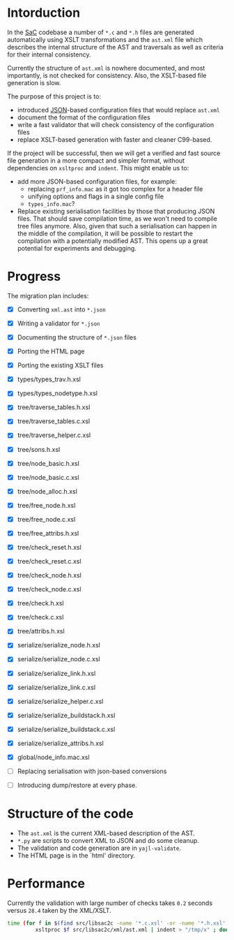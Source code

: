 Intorduction
============

In the [SaC](http://www.sac-home.org/) codebase a number of `*.c` and `*.h` files are
generated automatically using XSLT transformations and the `ast.xml` file which
describes the internal structure of the AST and traversals as well as criteria
for their internal consistency.  

Currently the structure of `ast.xml` is nowhere documented, and most importantly, is not
checked for consistency.  Also, the XSLT-based file generation is slow.

The purpose of this project is to:
  * introduced [JSON](http://json.org/)-based configuration files that would replace `ast.xml`
  * document the format of the configuration files
  * write a fast validator that will check consistency of the configuration files
  * replace XSLT-based generation with faster and cleaner C99-based.
  

If the project will be successful, then we will get a verified and fast source file generation
in a more compact and simpler format, without dependencies on `xsltproc` and `indent`.
This might enable us to:
  * add more JSON-based configuration files, for example:
    * replacing `prf_info.mac` as it got too complex for a header file
    * unifying options and flags in a single config file
    * `types_info.mac`?
  * Replace existing serialisation facilities by those that producing JSON files.  That 
    should save compilation time, as we won't need to compile tree files anymore.  Also,
    given that such a serialisation can happen in the middle of the compilation, it will
    be possible to restart the compilation with a potentially modified AST.
    This opens up a great potential for experiments and debugging.


Progress
========

The migration plan includes:
  - [x] Converting `xml.ast` into `*.json`
  - [x] Writing a validator for `*.json`
  - [x] Documenting the structure of `*.json` files
  - [x] Porting the HTML page
  - [x] Porting the existing XSLT files
   - [x] types/types_trav.h.xsl
   - [x] types/types_nodetype.h.xsl
   - [x] tree/traverse_tables.h.xsl
   - [x] tree/traverse_tables.c.xsl
   - [x] tree/traverse_helper.c.xsl
   - [x] tree/sons.h.xsl
   - [x] tree/node_basic.h.xsl
   - [x] tree/node_basic.c.xsl
   - [x] tree/node_alloc.h.xsl
   - [x] tree/free_node.h.xsl
   - [x] tree/free_node.c.xsl
   - [x] tree/free_attribs.h.xsl
   - [x] tree/check_reset.h.xsl
   - [x] tree/check_reset.c.xsl
   - [x] tree/check_node.h.xsl
   - [x] tree/check_node.c.xsl
   - [x] tree/check.h.xsl
   - [x] tree/check.c.xsl
   - [x] tree/attribs.h.xsl
   - [x] serialize/serialize_node.h.xsl
   - [x] serialize/serialize_node.c.xsl
   - [x] serialize/serialize_link.h.xsl
   - [x] serialize/serialize_link.c.xsl
   - [x] serialize/serialize_helper.c.xsl
   - [x] serialize/serialize_buildstack.h.xsl
   - [x] serialize/serialize_buildstack.c.xsl
   - [x] serialize/serialize_attribs.h.xsl
   - [x] global/node_info.mac.xsl
  - [ ] Replacing serialisation with json-based conversions
  - [ ] Introducing dump/restore at every phase.


Structure of the code
=====================

  * The `ast.xml` is the current XML-based description of the AST.
  * `*.py` are scripts to convert XML to JSON and do some cleanup.
  * The validation and code generation are in `yajl-validate`.
  * The HTML page is in the `html' directory.


Performance
===========

Currently the validation with large number of checks takes `0.2` seconds
versus `28.4` taken by the XML/XSLT.

```bash
time (for f in $(find src/libsac2c -name '*.c.xsl' -or -name '*.h.xsl' -or -name '*.mac.xsl'); do \
         xsltproc $f src/libsac2c/xml/ast.xml | indent > "/tmp/x" ; done)
```
